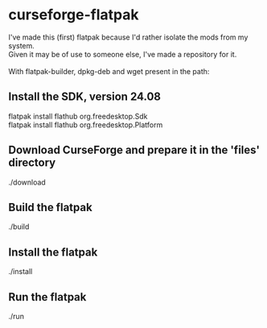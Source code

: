 # curseforge-flatpak

I've made this (first) flatpak because I'd rather isolate the mods from my system.</br>
Given it may be of use to someone else, I've made a repository for it.</br>
<br>
With flatpak-builder, dpkg-deb and wget present in the path:

## Install the SDK, version 24.08

flatpak install flathub org.freedesktop.Sdk</br>
flatpak install flathub org.freedesktop.Platform

## Download CurseForge and prepare it in the 'files' directory
./download

## Build the flatpak
./build

## Install the flatpak
./install

## Run the flatpak
./run

